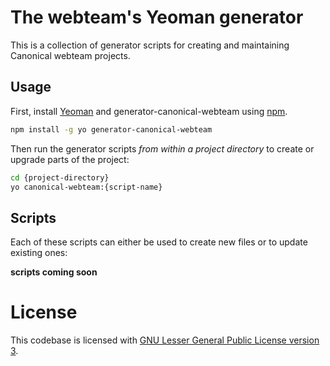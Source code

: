 # The webteam's Yeoman generator

This is a collection of generator scripts for creating and maintaining Canonical webteam projects.

## Usage

First, install [Yeoman](http://yeoman.io) and generator-canonical-webteam using [npm](https://www.npmjs.com/).

```bash
npm install -g yo generator-canonical-webteam
```

Then run the generator scripts *from within a project directory* to create or upgrade parts of the project:

```bash
cd {project-directory}
yo canonical-webteam:{script-name}
```

## Scripts

Each of these scripts can either be used to create new files or to update existing ones:

**scripts coming soon**

# License

This codebase is licensed with [GNU Lesser General Public License version 3](LICENSE.md).
